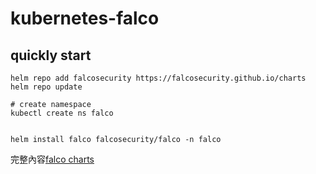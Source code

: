 # kubernetes-falco

## quickly start
```
helm repo add falcosecurity https://falcosecurity.github.io/charts
helm repo update

# create namespace
kubectl create ns falco


helm install falco falcosecurity/falco -n falco
```
完整內容[falco charts](https://github.com/falcosecurity/charts)
